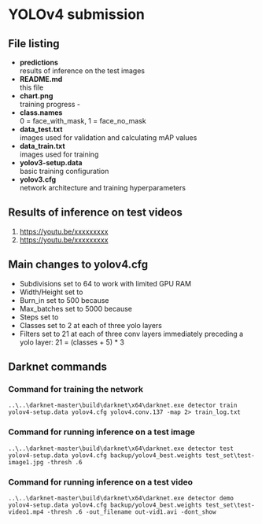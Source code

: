 # YOLOv4 submission

## File listing
- **predictions**  
  results of inference on the test images
- **README.md**  
  this file
- **chart.png**  
  training progress - 
- **class.names**      
  0 = face_with_mask, 1 = face_no_mask
- **data_test.txt**  
  images used for validation and calculating mAP values
- **data_train.txt**  
  images used for training
- **yolov3-setup.data**  
  basic training configuration
- **yolov3.cfg**  
  network architecture and training hyperparameters

  
## Results of inference on test videos
1. <https://youtu.be/xxxxxxxxx>
2. <https://youtu.be/xxxxxxxxx>

## Main changes to yolov4.cfg
- Subdivisions set to 64 to work with limited GPU RAM  
- Width/Height set to 
- Burn_in set to 500 because 
- Max_batches set to 5000 because 
- Steps set to
- Classes set to 2 at each of three yolo layers
- Filters set to 21 at each of three conv layers immediately preceding a yolo layer: 21 = (classes + 5) * 3

## Darknet commands
### Command for training the network
    ..\..\darknet-master\build\darknet\x64\darknet.exe detector train yolov4-setup.data yolov4.cfg yolov4.conv.137 -map 2> train_log.txt

### Command for running inference on a test image
    ..\..\darknet-master\build\darknet\x64\darknet.exe detector test yolov4-setup.data yolov4.cfg backup/yolov4_best.weights test_set\test-image1.jpg -thresh .6

### Command for running inference on a test video
    ..\..\darknet-master\build\darknet\x64\darknet.exe detector demo yolov4-setup.data yolov4.cfg backup/yolov4_best.weights test_set\test-video1.mp4 -thresh .6 -out_filename out-vid1.avi -dont_show

